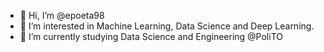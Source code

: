 - 👋 Hi, I’m @epoeta98
- 👀 I’m interested in Machine Learning, Data Science and Deep Learning.
- 🌱 I’m currently studying Data Science and Engineering @PoliTO


<!---
epoeta98/epoeta98 is a ✨ special ✨ repository because its `README.md` (this file) appears on your GitHub profile.
You can click the Preview link to take a look at your changes.
--->
